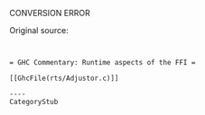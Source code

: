 CONVERSION ERROR

Original source:

```trac


= GHC Commentary: Runtime aspects of the FFI =

[[GhcFile(rts/Adjustor.c)]]

----
CategoryStub


```
